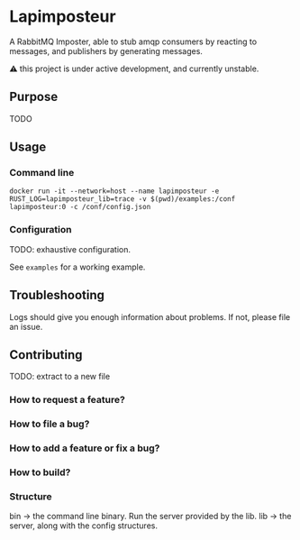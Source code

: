 # Lapimposteur

A RabbitMQ Imposter, able to stub amqp consumers by reacting to messages, and publishers by generating messages.

:warning: this project is under active development, and currently unstable.

## Purpose

TODO

## Usage

### Command line

```
docker run -it --network=host --name lapimposteur -e RUST_LOG=lapimposteur_lib=trace -v $(pwd)/examples:/conf lapimposteur:0 -c /conf/config.json
```

### Configuration

TODO: exhaustive configuration.

See `examples` for a working example.

## Troubleshooting

Logs should give you enough information about problems. If not, please file an issue.

## Contributing

TODO: extract to a new file

### How to request a feature?

### How to file a bug?

### How to add a feature or fix a bug?

### How to build?

### Structure

bin -> the command line binary. Run the server provided by the lib.
lib -> the server, along with the config structures.
